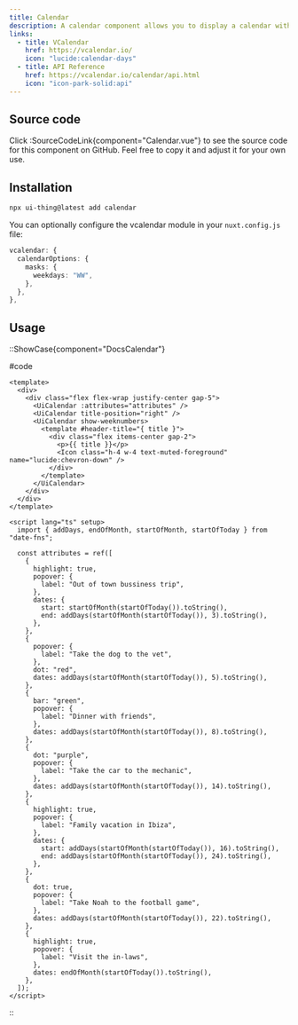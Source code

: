 ```yaml
---
title: Calendar
description: A calendar component allows you to display a calendar with events.
links:
  - title: VCalendar
    href: https://vcalendar.io/
    icon: "lucide:calendar-days"
  - title: API Reference
    href: https://vcalendar.io/calendar/api.html
    icon: "icon-park-solid:api"
---
```


## Source code

Click :SourceCodeLink{component="Calendar.vue"} to see the source code for this component on GitHub. Feel free to copy it and adjust it for your own use.

## Installation

```bash
npx ui-thing@latest add calendar
```

You can optionally configure the vcalendar module in your `nuxt.config.js` file:

```ts
vcalendar: {
  calendarOptions: {
    masks: {
      weekdays: "WW",
    },
  },
},
```

## Usage

::ShowCase{component="DocsCalendar"}

#code

```vue [DocsBadge.vue]
<template>
  <div>
    <div class="flex flex-wrap justify-center gap-5">
      <UiCalendar :attributes="attributes" />
      <UiCalendar title-position="right" />
      <UiCalendar show-weeknumbers>
        <template #header-title="{ title }">
          <div class="flex items-center gap-2">
            <p>{{ title }}</p>
            <Icon class="h-4 w-4 text-muted-foreground" name="lucide:chevron-down" />
          </div>
        </template>
      </UiCalendar>
    </div>
  </div>
</template>

<script lang="ts" setup>
  import { addDays, endOfMonth, startOfMonth, startOfToday } from "date-fns";

  const attributes = ref([
    {
      highlight: true,
      popover: {
        label: "Out of town bussiness trip",
      },
      dates: {
        start: startOfMonth(startOfToday()).toString(),
        end: addDays(startOfMonth(startOfToday()), 3).toString(),
      },
    },
    {
      popover: {
        label: "Take the dog to the vet",
      },
      dot: "red",
      dates: addDays(startOfMonth(startOfToday()), 5).toString(),
    },
    {
      bar: "green",
      popover: {
        label: "Dinner with friends",
      },
      dates: addDays(startOfMonth(startOfToday()), 8).toString(),
    },
    {
      dot: "purple",
      popover: {
        label: "Take the car to the mechanic",
      },
      dates: addDays(startOfMonth(startOfToday()), 14).toString(),
    },
    {
      highlight: true,
      popover: {
        label: "Family vacation in Ibiza",
      },
      dates: {
        start: addDays(startOfMonth(startOfToday()), 16).toString(),
        end: addDays(startOfMonth(startOfToday()), 24).toString(),
      },
    },
    {
      dot: true,
      popover: {
        label: "Take Noah to the football game",
      },
      dates: addDays(startOfMonth(startOfToday()), 22).toString(),
    },
    {
      highlight: true,
      popover: {
        label: "Visit the in-laws",
      },
      dates: endOfMonth(startOfToday()).toString(),
    },
  ]);
</script>
```

::
